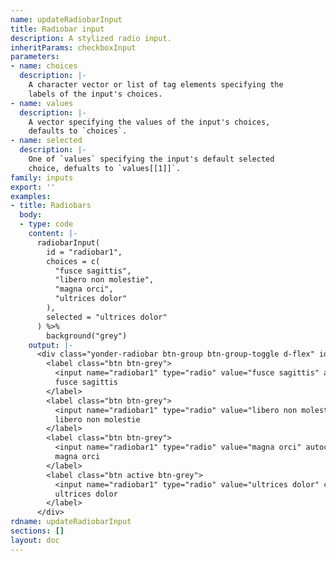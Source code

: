 ```yaml
---
name: updateRadiobarInput
title: Radiobar input
description: A stylized radio input.
inheritParams: checkboxInput
parameters:
- name: choices
  description: |-
    A character vector or list of tag elements specifying the
    labels of the input's choices.
- name: values
  description: |-
    A vector specifying the values of the input's choices,
    defaults to `choices`.
- name: selected
  description: |-
    One of `values` specifying the input's default selected
    choice, defualts to `values[[1]]`.
family: inputs
export: ''
examples:
- title: Radiobars
  body:
  - type: code
    content: |-
      radiobarInput(
        id = "radiobar1",
        choices = c(
          "fusce sagittis",
          "libero non molestie",
          "magna orci",
          "ultrices dolor"
        ),
        selected = "ultrices dolor"
      ) %>%
        background("grey")
    output: |-
      <div class="yonder-radiobar btn-group btn-group-toggle d-flex" id="radiobar1" data-toggle="buttons">
        <label class="btn btn-grey">
          <input name="radiobar1" type="radio" value="fusce sagittis" autocomplete="off"/>
          fusce sagittis
        </label>
        <label class="btn btn-grey">
          <input name="radiobar1" type="radio" value="libero non molestie" autocomplete="off"/>
          libero non molestie
        </label>
        <label class="btn btn-grey">
          <input name="radiobar1" type="radio" value="magna orci" autocomplete="off"/>
          magna orci
        </label>
        <label class="btn active btn-grey">
          <input name="radiobar1" type="radio" value="ultrices dolor" checked autocomplete="off"/>
          ultrices dolor
        </label>
      </div>
rdname: updateRadiobarInput
sections: []
layout: doc
---
```

